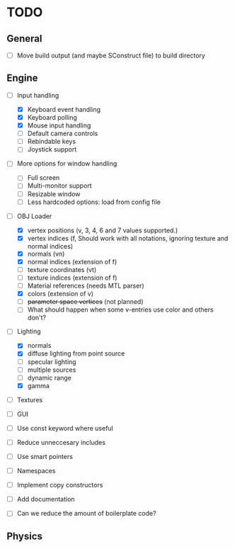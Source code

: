 # TODO

## General
- [ ] Move build output (and maybe SConstruct file) to build directory

## Engine
- [ ] Input handling
  - [x] Keyboard event handling
  - [x] Keyboard polling
  - [x] Mouse input handling
  - [ ] Default camera controls
  - [ ] Rebindable keys
  - [ ] Joystick support
- [ ] More options for window handling
  - [ ] Full screen
  - [ ] Multi-monitor support
  - [ ] Resizable window
  - [ ] Less hardcoded options: load from config file
- [ ] OBJ Loader
  - [x] vertex positions (v, 3, 4, 6 and 7 values supported.)
  - [x] vertex indices (f, Should work with all notations, ignoring texture and normal indices)
  - [x] normals (vn)
  - [x] normal indices (extension of f)
  - [ ] texture coordinates (vt)
  - [ ] texture indices (extension of f)
  - [ ] Material references (needs MTL parser)
  - [x] colors (extension of v)
  - [ ] ~~parameter space vertices~~ (not planned)
  - [ ] What should happen when some v-entries use color and others don't?
- [ ] Lighting
  - [x] normals
  - [x] diffuse lighting from point source
  - [ ] specular lighting
  - [ ] multiple sources
  - [ ] dynamic range
  - [x] gamma
- [ ] Textures
- [ ] GUI

- [ ] Use const keyword where useful
- [ ] Reduce unneccesary includes
- [ ] Use smart pointers
- [ ] Namespaces
- [ ] Implement copy constructors
- [ ] Add documentation

- [ ] Can we reduce the amount of boilerplate code?

## Physics
